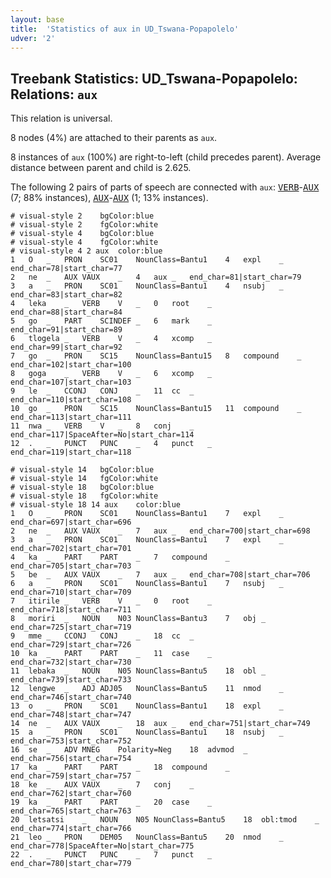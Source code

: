 ```yaml
---
layout: base
title:  'Statistics of aux in UD_Tswana-Popapolelo'
udver: '2'
---
```


## Treebank Statistics: UD_Tswana-Popapolelo: Relations: `aux`

This relation is universal.

8 nodes (4%) are attached to their parents as `aux`.

8 instances of `aux` (100%) are right-to-left (child precedes parent).
Average distance between parent and child is 2.625.

The following 2 pairs of parts of speech are connected with `aux`: <tt><a href="tn_popapolelo-pos-VERB.html">VERB</a></tt>-<tt><a href="tn_popapolelo-pos-AUX.html">AUX</a></tt> (7; 88% instances), <tt><a href="tn_popapolelo-pos-AUX.html">AUX</a></tt>-<tt><a href="tn_popapolelo-pos-AUX.html">AUX</a></tt> (1; 13% instances).


~~~ conllu
# visual-style 2	bgColor:blue
# visual-style 2	fgColor:white
# visual-style 4	bgColor:blue
# visual-style 4	fgColor:white
# visual-style 4 2 aux	color:blue
1	O	_	PRON	SC01	NounClass=Bantu1	4	expl	_	end_char=78|start_char=77
2	ne	_	AUX	VAUX	_	4	aux	_	end_char=81|start_char=79
3	a	_	PRON	SC01	NounClass=Bantu1	4	nsubj	_	end_char=83|start_char=82
4	leka	_	VERB	V	_	0	root	_	end_char=88|start_char=84
5	go	_	PART	SCINDEF	_	6	mark	_	end_char=91|start_char=89
6	tlogela	_	VERB	V	_	4	xcomp	_	end_char=99|start_char=92
7	go	_	PRON	SC15	NounClass=Bantu15	8	compound	_	end_char=102|start_char=100
8	goga	_	VERB	V	_	6	xcomp	_	end_char=107|start_char=103
9	le	_	CCONJ	CONJ	_	11	cc	_	end_char=110|start_char=108
10	go	_	PRON	SC15	NounClass=Bantu15	11	compound	_	end_char=113|start_char=111
11	nwa	_	VERB	V	_	8	conj	_	end_char=117|SpaceAfter=No|start_char=114
12	.	_	PUNCT	PUNC	_	4	punct	_	end_char=119|start_char=118

~~~


~~~ conllu
# visual-style 14	bgColor:blue
# visual-style 14	fgColor:white
# visual-style 18	bgColor:blue
# visual-style 18	fgColor:white
# visual-style 18 14 aux	color:blue
1	O	_	PRON	SC01	NounClass=Bantu1	7	expl	_	end_char=697|start_char=696
2	ne	_	AUX	VAUX	_	7	aux	_	end_char=700|start_char=698
3	a	_	PRON	SC01	NounClass=Bantu1	7	expl	_	end_char=702|start_char=701
4	ka	_	PART	PART	_	7	compound	_	end_char=705|start_char=703
5	be	_	AUX	VAUX	_	7	aux	_	end_char=708|start_char=706
6	a	_	PRON	SC01	NounClass=Bantu1	7	nsubj	_	end_char=710|start_char=709
7	itirile	_	VERB	V	_	0	root	_	end_char=718|start_char=711
8	moriri	_	NOUN	N03	NounClass=Bantu3	7	obj	_	end_char=725|start_char=719
9	mme	_	CCONJ	CONJ	_	18	cc	_	end_char=729|start_char=726
10	ka	_	PART	PART	_	11	case	_	end_char=732|start_char=730
11	lebaka	_	NOUN	N05	NounClass=Bantu5	18	obl	_	end_char=739|start_char=733
12	lengwe	_	ADJ	ADJ05	NounClass=Bantu5	11	nmod	_	end_char=746|start_char=740
13	o	_	PRON	SC01	NounClass=Bantu1	18	expl	_	end_char=748|start_char=747
14	ne	_	AUX	VAUX	_	18	aux	_	end_char=751|start_char=749
15	a	_	PRON	SC01	NounClass=Bantu1	18	nsubj	_	end_char=753|start_char=752
16	se	_	ADV	MNEG	Polarity=Neg	18	advmod	_	end_char=756|start_char=754
17	ka	_	PART	PART	_	18	compound	_	end_char=759|start_char=757
18	ke	_	AUX	VAUX	_	7	conj	_	end_char=762|start_char=760
19	ka	_	PART	PART	_	20	case	_	end_char=765|start_char=763
20	letsatsi	_	NOUN	N05	NounClass=Bantu5	18	obl:tmod	_	end_char=774|start_char=766
21	leo	_	PRON	DEM05	NounClass=Bantu5	20	nmod	_	end_char=778|SpaceAfter=No|start_char=775
22	.	_	PUNCT	PUNC	_	7	punct	_	end_char=780|start_char=779

~~~


